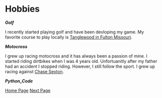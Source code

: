 # Hobbies

***Golf***
  
  I recently started playing golf and have been devloping my game. My favorite course to play locally is [Tanglewood in Fulton Missouri](https://www.tanglewoodfulton.com/).

***Motocross***
  
  I grew up racing motocross and it has always been a passion of mine. I started riding dirtbikes when I was 4 years old. Unfortuanitly after my father had an accident I stopped riding. However, I still follow the sport. I grew up racing against [Chase Sexton](https://rxi.iscdn.net/2018/12/175595_175086_fchondadec18action-cudby-130.jpg).

***Python_Code***

[Home Page](README.md) [Next Page](Page2.md)
